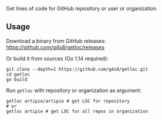 Get lines of code for GitHub repository or user or organization

## Usage

Download a binary from GitHub releases: https://github.com/g4s8/getloc/releases

Or build it from sources (Go 1.14 required):
```
git clone --depth=1 https://github.com/g4s8/getloc.git
cd getloc
go build
```

Run `getloc` with repository or organization as argument:
```
getloc artipie/artipie # get LOC for repository
# or
getloc artipie # get LOC for all repos in organization
```
